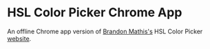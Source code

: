 # HSL Color Picker Chrome App

An offline Chrome app version of [Brandon Mathis's](https://github.com/imathis/hsl-picker) HSL Color Picker [website](http://hslpicker.com).